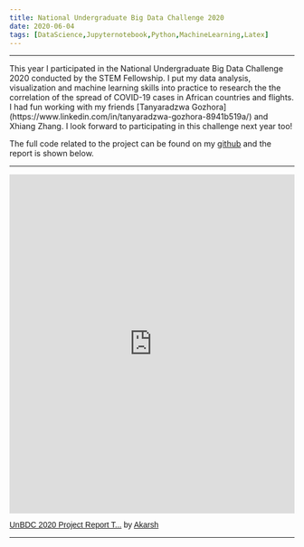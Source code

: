 ```yaml
---
title: National Undergraduate Big Data Challenge 2020
date: 2020-06-04 
tags: [DataScience,Jupyternotebook,Python,MachineLearning,Latex]
---
```


<hr>
This year I participated in the National Undergraduate Big Data Challenge 2020 conducted by the STEM Fellowship.
I put my data analysis, visualization and machine learning skills into practice to research the the correlation of the spread of COVID-19 cases in African countries and flights.
I had fun working with my friends [Tanyaradzwa Gozhora](https://www.linkedin.com/in/tanyaradzwa-gozhora-8941b519a/) and Xhiang Zhang. I look forward to participating in this challenge next year too!

The full code related to the project can be found on my [github](https://github.com/Akarsh654/UnBDC-2020) and the report is shown below.
<hr>
<iframe class="scribd_iframe_embed" title="UnBDC 2020 Project Report Template" src="https://www.scribd.com/embeds/468647578/content?start_page=1&view_mode=scroll&access_key=key-6wx5vGXqzgCWfcYkUW8D" data-auto-height="true" data-aspect-ratio="0.7080062794348508" scrolling="no" width="100%" height="600" frameborder="0"></iframe><p  style="   margin: 12px auto 6px auto;   font-family: Helvetica,Arial,Sans-serif;   font-style: normal;   font-variant: normal;   font-weight: normal;   font-size: 14px;   line-height: normal;   font-size-adjust: none;   font-stretch: normal;   -x-system-font: none;   display: block;"   ><a title="View UnBDC 2020 Project Report Template on Scribd" href="https://www.scribd.com/document/468647578/UnBDC-2020-Project-Report-Template#from_embed"  style="text-decoration: underline;">UnBDC 2020 Project Report T...</a> by <a title="View Akarsh's profile on Scribd" href="https://www.scribd.com/user/466352449/Akarsh#from_embed"  style="text-decoration: underline;">Akarsh</a></p>

---

